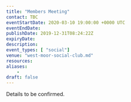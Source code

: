 ```yaml
---
title: "Members Meeting"
contact: TBC
eventStartDate: 2020-03-10 19:00:00 +0000 UTC
eventEndDate:
publishDate: 2019-12-31T08:24:22Z
expiryDate:
description:
event_types: [ "social"] 
venue: "west-moor-social-club.md"
resources:
aliases:
    - 
draft: false
---
```


Details to be confirmed.